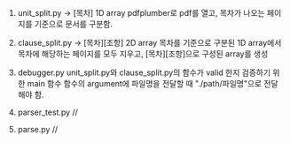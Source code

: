1. unit_split.py -> [목차] 1D array
  pdfplumber로 pdf를 열고, 목차가 나오는 페이지를 기준으로 문서를 구분함. 
  
2. clause_split.py -> [목차][조항] 2D array
  목차를 기준으로 구분된 1D array에서 목차에 해당하는 페이지를 모두 지우고, [목차][조항]으로 구성된 array를 생성
 
3. debugger.py
  unit_split.py와 clause_split.py의 함수가 valid 한지 검증하기 위한 main 함수
  함수의 argument에 파일명을 전달할 때 "./path/파일명"으로 전달해야 함.
  
4. parser_test.py
  //
5. parse.py
  //
